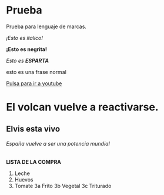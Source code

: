 # Prueba
Prueba para lenguaje de marcas.

*¡Esto es italico!*

**¡Esto es negrita!**

_Esto es **ESPARTA**_

esto es una frase normal

[Pulsa para ir a youtube](https://www.youtube.com/watch?v=dQw4w9WgXcQ)

# El volcan vuelve a reactivarse.

## Elvis esta vivo

###### España vuelve a ser una potencia mundial

**LISTA DE LA COMPRA**

1. Leche
2. Huevos
3. Tomate
      3a Frito
      3b Vegetal
      3c Triturado
